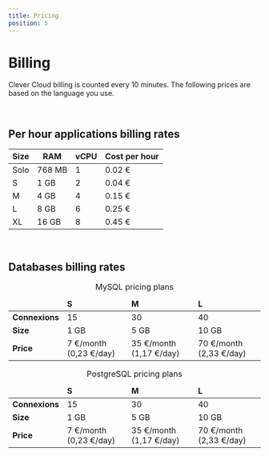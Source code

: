 ```yaml
---
title: Pricing
position: 5
---
```

# Billing
Clever Cloud billing is counted every 10 minutes. The following prices are based on the language you use.

<br/>

## Per hour applications billing rates
<table class="table table-bordered table-striped dataTable" id="example">
  <thead>
    <tr >
      <th>Size</th>
      <th>RAM</th>
      <th>vCPU</th>
      <th>Cost per hour</th>
    </tr>
  </thead>
  <tbody class="billing-table">
  <tr>
    <td class="cc-col__price "><span class="label cc-label__price label-info">Solo</span></td>
    <td class=" ">768 MB</td>
    <td class=" ">1</td>
    <td class=" ">0.02&nbsp;€</td>
  </tr>
  <tr class="even">
    <td class="cc-col__price "><span class="label cc-label__price label-info">S</span></td>
    <td class=" ">1 GB</td><td class=" ">2</td>
    <td class=" ">0.04&nbsp;€</td></tr><tr class="odd">
    <td class="cc-col__price "><span class="label cc-label__price label-info">M</span></td>
    <td class=" ">4 GB</td>
    <td class=" ">4</td><td class=" ">0.15&nbsp;€</td></tr><tr class="even">
    <td class="cc-col__price "><span class="label cc-label__price label-info">L</span></td>
    <td class=" ">8 GB</td>
    <td class=" ">6</td><td class=" ">0.25&nbsp;€</td>
  </tr>
  <tr class="odd">
    <td class="cc-col__price "><span class="label cc-label__price label-info">XL</span></td>
    <td class=" ">16 GB</td><td class=" ">8</td>
    <td class=" ">0.45&nbsp;€</td>
  </tr>
  </tbody>
</table>

<br/>

## Databases billing rates

<table class="table-pricing-services table table-bordered table-striped">
    <caption>MySQL pricing plans</caption>
    <thead>
      <tr>
        <td></td>
        <td><strong>S</strong></td>
        <td><strong>M</strong></td>
        <td><strong>L</strong></td>
      </tr>
    </thead>
    <tbody>
      <tr>
        <td><strong>Connexions</strong></td>
        <td>15</td>
        <td>30</td>
        <td>40</td>
      </tr>
      <tr>
        <td><strong>Size</strong></td>
        <td>1 GB</td>
        <td>5 GB</td>
        <td>10 GB</td>
      </tr>
      <tr>
        <td><strong>Price</strong></td>
        <td>7 €/month (0,23 €/day)</td>
        <td>35 €/month (1,17 €/day)</td>
        <td>70 €/month (2,33 €/day)</td>
      </tr>
    </tbody>
</table>

<table class="table-pricing-services table table-bordered table-striped">
    <caption>PostgreSQL pricing plans</caption>
    <thead>
      <tr>
        <td></td>
        <td><strong>S</strong></td>
        <td><strong>M</strong></td>
        <td><strong>L</strong></td>
      </tr>
    </thead>
    <tbody>
      <tr>
        <td><strong>Connexions</strong></td>
        <td>15</td>
        <td>30</td>
        <td>40</td>
      </tr>
      <tr>
        <td><strong>Size</strong></td>
        <td>1 GB</td>
        <td>5 GB</td>
        <td>10 GB</td>
      </tr>
      <tr>
        <td><strong>Price</strong></td>
        <td>7 €/month (0,23 €/day)</td>
        <td>35 €/month (1,17 €/day)</td>
        <td>70 €/month (2,33 €/day)</td>
      </tr>
    </tbody>
</table>

